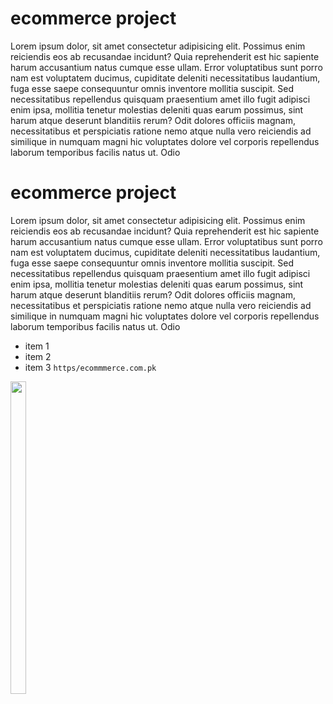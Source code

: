 # ecommerce project
Lorem ipsum dolor, sit amet consectetur adipisicing elit. Possimus enim reiciendis eos ab recusandae incidunt? Quia reprehenderit est hic sapiente harum accusantium natus cumque esse ullam. Error voluptatibus sunt porro nam est voluptatem ducimus, cupiditate deleniti necessitatibus laudantium, fuga esse saepe consequuntur omnis inventore mollitia suscipit. Sed necessitatibus repellendus quisquam praesentium amet illo fugit adipisci enim ipsa, mollitia tenetur molestias deleniti quas earum possimus, sint harum atque deserunt blanditiis rerum? Odit dolores officiis magnam, necessitatibus et perspiciatis ratione nemo atque nulla vero reiciendis ad similique in numquam magni hic voluptates dolore vel corporis repellendus laborum temporibus facilis natus ut. Odio
# ecommerce project
Lorem ipsum dolor, sit amet consectetur adipisicing elit. Possimus enim reiciendis eos ab recusandae incidunt? Quia reprehenderit est hic sapiente harum accusantium natus cumque esse ullam. Error voluptatibus sunt porro nam est voluptatem ducimus, cupiditate deleniti necessitatibus laudantium, fuga esse saepe consequuntur omnis inventore mollitia suscipit. Sed necessitatibus repellendus quisquam praesentium amet illo fugit adipisci enim ipsa, mollitia tenetur molestias deleniti quas earum possimus, sint harum atque deserunt blanditiis rerum? Odit dolores officiis magnam, necessitatibus et perspiciatis ratione nemo atque nulla vero reiciendis ad similique in numquam magni hic voluptates dolore vel corporis repellendus laborum temporibus facilis natus ut. Odio
- item 1
- item 2
- item 3 `https/ecommmerce.com.pk`
<img style="width: 25px;" height="500px" src="https://unsplash.com/photos/running-black-porsche-sedan-3ZUsNJhi_Ik" alt="">

